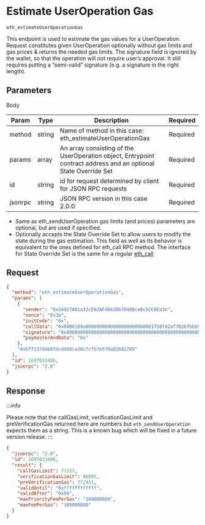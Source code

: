 # Estimate UserOperation Gas

`eth_estimateUserOperationGas`

This endpoint is used to estimate the gas values for a UserOperation. Request constitutes given UserOperation optionally without gas limits and gas prices & returns the needed gas limits. The signature field is ignored by the wallet, so that the operation will not require user’s approval. It still requires putting a “semi-valid” signature (e.g. a signature in the right length).

## Parameters

Body

| Param   | Type   | Description                                                                                         | Required |
| ------- | ------ | --------------------------------------------------------------------------------------------------- | -------- |
| method  | string | Name of method in this case: eth_estimateUserOperationGas                                           | Required |
| params  | array  | An array consisting of the UserOperation object, Entrypoint contract address and an optional State Override Set | Required |
| id      | string | id for request determined by client for JSON RPC requests                                           | Required |
| jsonrpc | string | JSON RPC version in this case 2.0.0                                                                 | Required |

- Same as eth_sendUserOperation gas limits (and prices) parameters are optional, but are used if specified.
- Optionally accepts the State Override Set to allow users to modify the state during the gas estimation.
  This field as well as its behavior is equivalent to the ones defined for eth_call RPC method.
  The interface for State Override Set is the same for a regular [eth_call](https://docs.alchemy.com/reference/eth-call)

## Request

```json
{
  "method": "eth_estimateUserOperationGas",
  "params": [
    {
      "sender": "0x5A927A01a32cE02AF4B438b7848BceBc52C8Ea3e",
      "nonce": "0x1b",
      "initCode": "0x",
      "callData": "0x0000189a0000000000000000000000001758f42af7026fbbb559dc60ece0de3ef81f665e00000000000000000000000000000000000000000000000000000000000000000000000000000000000000000000000000000000000000000000000000000060000000000000000000000000000000000000000000000000000000000000002440d097c30000000000000000000000005a927a01a32ce02af4b438b7848bcebc52c8ea3e00000000000000000000000000000000000000000000000000000000",
      "signature": "0x00000000000000000000000000000000000000000000000000000000000000400000000000000000000000000000001c5b32F37F5beA87BDD5374eB2aC54eA8e000000000000000000000000000000000000000000000000000000000000004181d4b4981670cb18f99f0b4a66446df1bf5b204d24cfcb659bf38ba27a4359b5711649ec2423c5e1247245eba2964679b6a1dbb85c992ae40b9b00c6935b02ff1b00000000000000000000000000000000000000000000000000000000000000",
      "paymasterAndData": "0x"
    },
    "0x5ff137d4b0fdcd49dca30c7cf57e578a026d2789"
  ],
  "id": 1697033406,
  "jsonrpc": "2.0"
}
```

## Response

:::info

Please note that the callGasLimit, verificationGasLimit and preVerificationGas returned here are numbers but `eth_sendUserOperation`
expects them as a string. This is a known bug which will be fixed in a future version release.
:::

```json
{
  "jsonrpc": "2.0",
  "id": 1697033406,
  "result": {
    "callGasLimit": 77217,
    "verificationGasLimit": 86895,
    "preVerificationGas": 772931,
    "validUntil": "0xffffffffffff",
    "validAfter": "0x00",
    "maxPriorityFeePerGas": "100000000",
    "maxFeePerGas": "100000000"
  }
}
```
